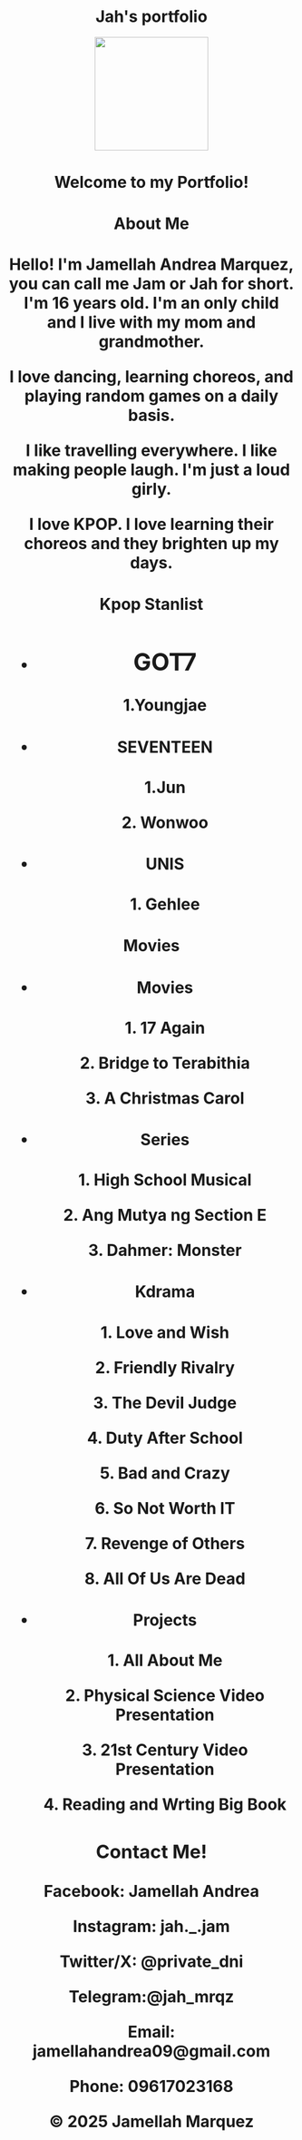 <!DOCTYPE html>
<html lang="en">
    <header> 
        <h1>Jah's portfolio</h1>
        <img src="alt 
"width="200" 
        style=""float:rigth;margin-left:1rem;>
            <h1>Welcome to my Portfolio!</h>
        </section>
        <section id="about">
            <h4>About Me</h4>
            <p> Hello! I'm Jamellah Andrea Marquez, you can call me Jam or Jah for short. I'm 16 years old. 
                I'm an only child and I live with my mom and grandmother.</p>
            <p> I love dancing, learning choreos, and playing random games on a daily basis.</p>
            <p> I like travelling everywhere. I like making people laugh. I'm just a loud girly.</p>
            <p> I love KPOP. I love learning their choreos and they brighten up my days.</p>
        </section>
        <section id="Kpop Stanlist">
            <h4>Kpop Stanlist</h4>
            <ul>
                <li>
                    <h2>GOT7</h2>
                    <p>1.Youngjae</p>
                </li>
                <li>
                    <h4>SEVENTEEN</h4>
                    <p> 1.Jun</p>
                    <p> 2. Wonwoo</p>
                </li>
            </ul>
            <ul>
                <li>
                    <h4>UNIS </h4>
                    <p>1. Gehlee </p>
                </li>
            </ul>
        </section>
        <section id="Series">
            <h4>Movies</h4>
            <ul>
                <li>
                    <h4>Movies</h4>
                    <p>1. 17 Again</p>
                    <p>2. Bridge to Terabithia</p>
                    <p>3. A Christmas Carol</p>
                </li>
            </ul>
            <ul>
                <li>
                    <h4>Series</h4>
                    <p>1. High School Musical</p>
                    <p>2. Ang Mutya ng Section E</p>
                    <p>3. Dahmer: Monster</p>
                </li>
            </ul>
            <ul>
                <li>
                    <h4>Kdrama</h4>
                    <p>1. Love and Wish</p>
                    <p>2. Friendly Rivalry</p>
                    <p>3. The Devil Judge</p>
                    <p>4. Duty After School</p>
                    <p>5. Bad and Crazy</p>
                    <p>6. So Not Worth IT</p>
                    <p>7. Revenge of Others</p>
                    <p>8. All Of Us Are Dead</p>
                </li>
            </ul>
        </section>
        <section id="projects">
            <ul>
                <li>
                    <h4>Projects</h4>
                    <p>1. All About Me</p>
                    <p>2. Physical Science Video Presentation</p>
                    <p>3. 21st Century Video Presentation</p>
                    <p>4. Reading and Wrting Big Book</p>
                </li>
            </ul>
        </section>
        <section id="contact">
            <h3>Contact Me!</h3>
            <p>Facebook: Jamellah Andrea</p>
            <p>Instagram: jah._.jam</p>
            <p>Twitter/X: @private_dni</p>
            <p>Telegram:@jah_mrqz</p>
            <p>Email: jamellahandrea09@gmail.com</p>
            <p>Phone: 09617023168</p>
        </section>
    </main>
    <footer>
        <p>&copy; 2025 Jamellah Marquez</p>
        

